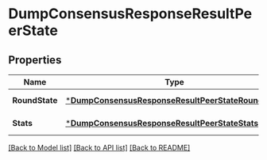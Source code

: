 # DumpConsensusResponseResultPeerState

## Properties
Name | Type | Description | Notes
------------ | ------------- | ------------- | -------------
**RoundState** | [***DumpConsensusResponseResultPeerStateRoundState**](DumpConsensusResponse_result_peer_state_round_state.md) |  | [default to null]
**Stats** | [***DumpConsensusResponseResultPeerStateStats**](DumpConsensusResponse_result_peer_state_stats.md) |  | [default to null]

[[Back to Model list]](../README.md#documentation-for-models) [[Back to API list]](../README.md#documentation-for-api-endpoints) [[Back to README]](../README.md)

